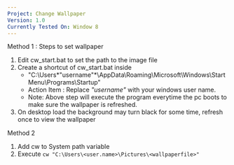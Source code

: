 ```yaml
---
Project: Change Wallpaper 
Version: 1.0
Currently Tested On: Window 8
---
```

Method 1 : Steps to set wallpaper
1. Edit cw_start.bat to set the path to the image file 
2. Create a shortcut of cw_start.bat inside 
   - "C:\Users\*"username"*\AppData\Roaming\Microsoft\Windows\Start Menu\Programs\Startup"
   - Action Item : Replace *"username"* with your windows user name. 
   - Note: Above step will execute the program everytime the pc boots to make sure the wallpaper is refreshed.
3. On desktop load the background may turn black for some time, refresh once to view the wallpaper

Method 2
1. Add cw to System path variable
2. Execute ```cw "C:\Users\<user.name>\Pictures\<wallpaperfile>"```
